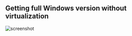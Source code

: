 ## Getting full Windows version without virtualization

![screenshot](https://github.com/crea7or/getwindowsversion/raw/master/screenshot.png)

